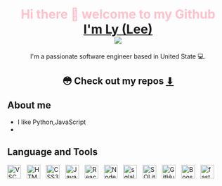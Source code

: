 
<h1 align="center" style="color:pink">Hi there 👋 welcome to my Github 
  <a href="https://github.com/Lynguyen817" ><br/>
    I'm Ly (Lee)</a> <br/>
  <img src="https://em-content.zobj.net/source/telegram/358/lion_1f981.webp"/>
</h1>
<p align="center">I'm a passionate software engineer based in United State 💻.</p>
<h2 align="center"> 😳 Check out my repos <a href="https://github.com/Lynguyen817?tab=repositories">⬇</a></h2>


<h2>About me</h2>
  <ul>
    <li>I like Python,JavaScript</li>
    <li></li>
  </ul>
   
<h2>Language and Tools</h2>
<img align="left" alt="VSCode" width="31px" src="https://cdn.jsdelivr.net/gh/devicons/devicon/icons/vscode/vscode-original-wordmark.svg" style="padding-right:10px;" />
<img align="left" alt="HTML5" width="31px" src="https://cdn.jsdelivr.net/gh/devicons/devicon/icons/html5/html5-original.svg" style="padding-right:10px;" />
<img align="left" alt="CSS3" width="31px" src="https://cdn.jsdelivr.net/gh/devicons/devicon/icons/css3/css3-original.svg" style="padding-right:10px;" />
<img align="left" alt="JavaScript" width="31px" src="https://cdn.jsdelivr.net/gh/devicons/devicon/icons/javascript/javascript-original.svg" style="padding-right:10px;" />
<img align="left" alt="React" width="31px" src="https://cdn.jsdelivr.net/gh/devicons/devicon/icons/react/react-original.svg" style="padding-right:10px;" />
<img align="left" alt="Node.js" width="31px" src="https://cdn.jsdelivr.net/gh/devicons/devicon/icons/nodejs/nodejs-original.svg" style="padding-right:10px;" />
<img align="left" alt="sqlalchemy" width="31px" src="https://cdn.jsdelivr.net/gh/devicons/devicon/icons/sqlalchemy/sqlalchemy-original.svg" style="padding-right:10px;" />
<img align="left" alt="SQLite" width="31px" src="https://cdn.jsdelivr.net/gh/devicons/devicon/icons/sqlite/sqlite-original.svg" style="padding-right:10px;" />
<img align="left" alt="GitHub" width="31px" src="https://cdn.jsdelivr.net/gh/devicons/devicon/icons/github/github-original.svg" style="padding-right:10px;" />
<img align="left" alt="Boostrap" width="31px" src="https://cdn.jsdelivr.net/gh/devicons/devicon/icons/bootstrap/bootstrap-original.svg" style="padding-right:10px;" />
<img align="left" alt="fastapi" width="31px" src="https://cdn.jsdelivr.net/gh/devicons/devicon/icons/fastapi/fastapi-original.svg" style="padding-right:10px;" />

<br />


<!--
**Lynguyen817/Lynguyen817** is a ✨ _special_ ✨ repository because its `README.md` (this file) appears on your GitHub profile.

Here are some ideas to get you started:

- 🔭 I’m currently working on ...
- 🌱 I’m currently learning ...
- 👯 I’m looking to collaborate on ...
- 🤔 I’m looking for help with ...
- 💬 Ask me about ...
- 📫 How to reach me: ...
- 😄 Pronouns: ...
- ⚡ Fun fact: ...
-->
